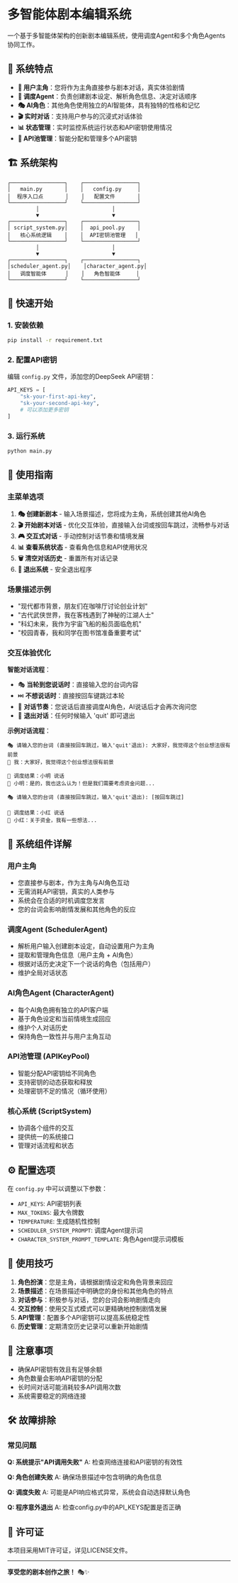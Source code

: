 # 多智能体剧本编辑系统

一个基于多智能体架构的创新剧本编辑系统，使用调度Agent和多个角色Agents协同工作。

## 🌟 系统特点

- **👤 用户主角**：您将作为主角直接参与剧本对话，真实体验剧情
- **🤖 调度Agent**：负责创建剧本设定、解析角色信息、决定对话顺序
- **🎭 AI角色**：其他角色使用独立的AI智能体，具有独特的性格和记忆
- **🎬 实时对话**：支持用户参与的沉浸式对话体验
- **📊 状态管理**：实时监控系统运行状态和API密钥使用情况
- **🔄 API池管理**：智能分配和管理多个API密钥

## 🏗️ 系统架构

```
┌─────────────────┐    ┌─────────────────┐
│   main.py       │    │   config.py     │
│  程序入口点       │    │   配置文件       │
└─────────────────┘    └─────────────────┘
         │                       │
         ▼                       ▼
┌─────────────────┐    ┌─────────────────┐
│ script_system.py│    │  api_pool.py    │
│   核心系统逻辑    │    │  API密钥池管理   │
└─────────────────┘    └─────────────────┘
         │                       │
         ▼                       ▼
┌─────────────────┐    ┌─────────────────┐
│scheduler_agent.py│    │character_agent.py│
│   调度智能体      │    │   角色智能体     │
└─────────────────┘    └─────────────────┘
```

## 🚀 快速开始

### 1. 安装依赖

```bash
pip install -r requirement.txt
```

### 2. 配置API密钥

编辑 `config.py` 文件，添加您的DeepSeek API密钥：

```python
API_KEYS = [
    "sk-your-first-api-key",
    "sk-your-second-api-key",
    # 可以添加更多密钥
]
```

### 3. 运行系统

```bash
python main.py
```

## 📖 使用指南

### 主菜单选项

1. **🎭 创建新剧本** - 输入场景描述，您将成为主角，系统创建其他AI角色
2. **🎬 开始剧本对话** - 优化交互体验，直接输入台词或按回车跳过，流畅参与对话
3. **🎮 交互式对话** - 手动控制对话节奏和情境发展
4. **📊 查看系统状态** - 查看角色信息和API使用状况
5. **🗑️ 清空对话历史** - 重置所有对话记录
6. **🚪 退出系统** - 安全退出程序

### 场景描述示例

- "现代都市背景，朋友们在咖啡厅讨论创业计划"
- "古代武侠世界，我在客栈遇到了神秘的江湖人士"
- "科幻未来，我作为宇宙飞船的船员面临危机"  
- "校园青春，我和同学在图书馆准备重要考试"

### 交互体验优化

**智能对话流程**：
- 🎭 **当轮到您说话时**：直接输入您的台词内容
- ⏭️ **不想说话时**：直接按回车键跳过本轮
- 🔄 **对话节奏**：您说话后直接调度AI角色，AI说话后才会再次询问您
- 🚪 **退出对话**：任何时候输入 'quit' 即可退出

**示例对话流程**：
```
🎭 请输入您的台词 (直接按回车跳过，输入'quit'退出): 大家好，我觉得这个创业想法很有前景
💬 我：大家好，我觉得这个创业想法很有前景

🎯 调度结果：小明 说话
💬 小明：是的，我也这么认为！但是我们需要考虑资金问题...

🎭 请输入您的台词 (直接按回车跳过，输入'quit'退出): [按回车跳过]

🎯 调度结果：小红 说话  
💬 小红：关于资金，我有一些想法...
```

## 🔧 系统组件详解

### 用户主角
- 您直接参与剧本，作为主角与AI角色互动
- 无需消耗API密钥，真实的人类参与
- 系统会在合适的时机调度您发言
- 您的台词会影响剧情发展和其他角色的反应

### 调度Agent (SchedulerAgent)
- 解析用户输入创建剧本设定，自动设置用户为主角
- 提取和管理角色信息（用户主角 + AI角色）
- 根据对话历史决定下一个说话的角色（包括用户）
- 维护全局对话状态

### AI角色Agent (CharacterAgent)
- 每个AI角色拥有独立的API客户端
- 基于角色设定和当前情境生成回应
- 维护个人对话历史
- 保持角色一致性并与用户主角互动

### API池管理 (APIKeyPool)
- 智能分配API密钥给不同角色
- 支持密钥的动态获取和释放
- 处理密钥不足的情况（循环使用）

### 核心系统 (ScriptSystem)
- 协调各个组件的交互
- 提供统一的系统接口
- 管理对话流程和状态

## ⚙️ 配置选项

在 `config.py` 中可以调整以下参数：

- `API_KEYS`: API密钥列表
- `MAX_TOKENS`: 最大令牌数
- `TEMPERATURE`: 生成随机性控制
- `SCHEDULER_SYSTEM_PROMPT`: 调度Agent提示词
- `CHARACTER_SYSTEM_PROMPT_TEMPLATE`: 角色Agent提示词模板

## 🎯 使用技巧

1. **角色扮演**：您是主角，请根据剧情设定和角色背景来回应
2. **场景描述**：在场景描述中明确您的身份和其他角色的特点
3. **对话参与**：积极参与对话，您的台词会影响剧情走向
4. **交互控制**：使用交互式模式可以更精确地控制剧情发展
5. **API管理**：配置多个API密钥可以提高系统稳定性
6. **历史管理**：定期清空历史记录可以重新开始剧情

## 🚨 注意事项

- 确保API密钥有效且有足够余额
- 角色数量会影响API密钥的分配
- 长时间对话可能消耗较多API调用次数
- 系统需要稳定的网络连接

## 🛠️ 故障排除

### 常见问题

**Q: 系统提示"API调用失败"**
A: 检查网络连接和API密钥的有效性

**Q: 角色创建失败**
A: 确保场景描述中包含明确的角色信息

**Q: 调度失败**
A: 可能是API响应格式异常，系统会自动选择默认角色

**Q: 程序意外退出**
A: 检查config.py中的API_KEYS配置是否正确

## 📄 许可证

本项目采用MIT许可证，详见LICENSE文件。

---

**享受您的剧本创作之旅！** 🎭✨ 